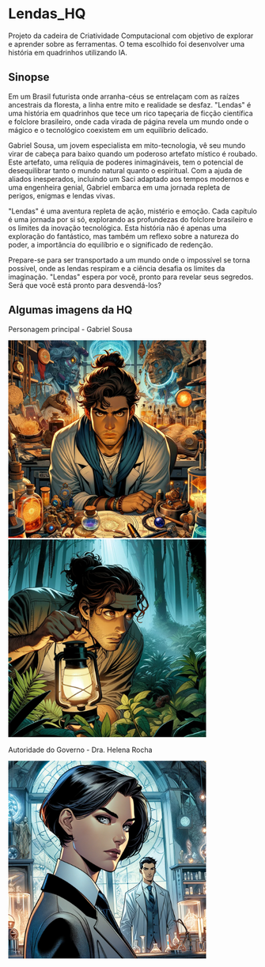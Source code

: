 # Lendas_HQ
Projeto da cadeira de Criatividade Computacional com objetivo de explorar e aprender sobre as ferramentas. O tema escolhido foi desenvolver uma história em quadrinhos utilizando IA.

## Sinopse 

Em um Brasil futurista onde arranha-céus se entrelaçam com as raízes ancestrais da floresta, a linha entre mito e realidade se desfaz. "Lendas" é uma história em quadrinhos que tece um rico tapeçaria de ficção científica e folclore brasileiro, onde cada virada de página revela um mundo onde o mágico e o tecnológico coexistem em um equilíbrio delicado.

Gabriel Sousa, um jovem especialista em mito-tecnologia, vê seu mundo virar de cabeça para baixo quando um poderoso artefato místico é roubado. Este artefato, uma relíquia de poderes inimagináveis, tem o potencial de desequilibrar tanto o mundo natural quanto o espiritual. Com a ajuda de aliados inesperados, incluindo um Saci adaptado aos tempos modernos e uma engenheira genial, Gabriel embarca em uma jornada repleta de perigos, enigmas e lendas vivas.

"Lendas" é uma aventura repleta de ação, mistério e emoção. Cada capítulo é uma jornada por si só, explorando as profundezas do folclore brasileiro e os limites da inovação tecnológica. Esta história não é apenas uma exploração do fantástico, mas também um reflexo sobre a natureza do poder, a importância do equilíbrio e o significado de redenção.

Prepare-se para ser transportado a um mundo onde o impossível se torna possível, onde as lendas respiram e a ciência desafia os limites da imaginação. "Lendas" espera por você, pronto para revelar seus segredos. Será que você está pronto para desvendá-los?


## Algumas imagens da HQ

<p> Personagem principal - Gabriel Sousa <p>
<img src="Todas imagens capitulo 1 DALLE3/Cena (11).png" width="400">
<img src ="Todas imagens capitulo 1 DALLE3/Cena (37).png" width="400">

<p> Autoridade do Governo - Dra. Helena Rocha <p>
<img src="Todas imagens capitulo 1 DALLE3/Cena (15).png" width="400">



